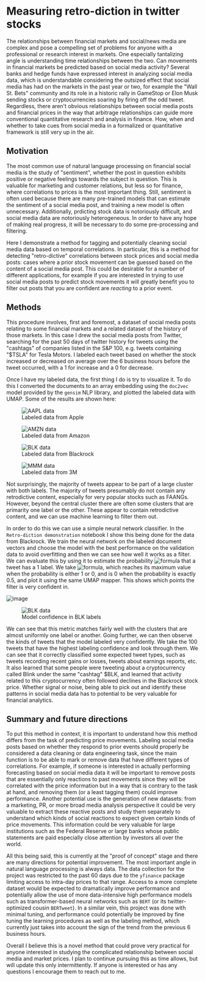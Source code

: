 # Measuring retro-diction in twitter stocks
The relationships between financial markets and social/news media are complex and pose a compelling set of problems for anyone with a professional or research interest in markets. One especially tantalizing angle is understanding time relationships between the two. Can movements in financial markets be predicted based on social media activity? Several banks and hedge funds have expressed interest in analyzing social media data, which is understandable considering the outsized effect that social media has had on the markets in the past year or two, for example the "Wall St. Bets" community and its role in a historic rally in GameStop or Elon Musk sending stocks or cryptocurrencies soaring by firing off the odd tweet. Regardless, there aren't obvious relationships between social media posts and financial prices in the way that arbitrage relationships can guide more conventional quantitative research and analysis in finance. How, when and whether to take cues from social media in a formalized or quantitative framework is still very up in the air. 
## Motivation
The most common use of natural language processing on financial social media is the study of "sentiment", whether the post in question exhibits positive or negative feelings towards the subject in question. This is valuable for marketing and customer relations, but less so for finance, where correlations to prices is the most important thing. Still, sentiment is often used because there are many pre-trained models that can estimate the sentiment of a social media post, and training a new model is often unnecessary. Additionally, prdicting stock data is notoriously difficult, and social media data are notoriously heterogeneous. In order to have any hope of making real progress, it will be necessary to do some pre-processing and filtering.

Here I demonstrate a method for tagging and potentially cleaning social media data based on temporal correlations. In particular, this is a method for detecting "retro-dictive" correlations between stock prices and social media posts: cases where a prior stock movement can be guessed based on the content of a social media post. This could be desirable for a number of different applications, for example if you are interested in trying to use social media posts to predict stock movements it will greatly benefit you to filter out posts that you are confident are _reacting_ to a prior event. 
## Methods
This procedure involves, first and foremost, a dataset of social media posts relating to some financial markets and a related dataset of the history of those markets. In this case I drew the social media posts from Twitter, searching for the past 50 days of twitter history for tweets using the "cashtags" of companies listed in the S&P 100, e.g. tweets containing "$TSLA" for Tesla Motors. I labeled each tweet based on whether the stock increased or decreased on average over the 6 business hours before the tweet occurred, with a 1 for increase and a 0 for decrease. 

Once I have my labeled data, the first thing I do is try to visualize it. To do this I converted the documents to an array embedding using the `doc2vec` model provided by the `gensim` NLP library, and plotted the labeled data with UMAP. Some of the results are shown here:

<figure>
  <img
  src="https://user-images.githubusercontent.com/45473468/139781195-91cb1421-466f-4316-a052-d777d695aad8.png"
  alt="AAPL data">
  <figcaption>Labeled data from Apple</figcaption>
</figure>


<figure>
  <img
  src="https://user-images.githubusercontent.com/45473468/139781522-d3f013e3-7292-4e70-8c24-9c23c6eb7015.png"
  alt="AMZN data">
  <figcaption>Labeled data from Amazon</figcaption>
</figure>


<figure>
  <img
  src="https://user-images.githubusercontent.com/45473468/140551852-a2307e5d-826c-47dc-b662-354d7572d302.png"
  alt="BLK data">
  <figcaption>Labeled data from Blackrock</figcaption>
</figure>


<figure>
  <img
  src="https://user-images.githubusercontent.com/45473468/139781710-86444122-8d41-4c31-ae82-a2b53925dcfe.png"
  alt="MMM data">
  <figcaption>Labeled data from 3M</figcaption>
</figure>

Not surprisingly, the majority of tweets appear to be part of a large cluster with both labels. The majority of tweets presumably do not contain any retrodictive content, especially for very popular stocks such as FAANGs. However, beyond the central cluster there are often some clusters that are primarity one label or the other. These appear to contain retrodictive content, and we can use machine learning to filter them out. 

In order to do this we can use a simple neural network classifier. In the `Retro-diction demonstration` notebook I show this being done for the data from Blackrock. We train the neural network on the labeled document vectors and choose the model with the best performance on the validation data to avoid overfitting and then we can see how well it works as a filter. We can evaluate this by using it to estimate the probability ![formula](https://render.githubusercontent.com/render/math?math=p_1(tweet)) that a tweet has a 1 label. We take ![formula](https://render.githubusercontent.com/render/math?math=\frac{1}{4}-p_1(1-p_1)), which reaches its maximum value when the probability is either 1 or 0, and is 0 when the probability is exactly 0.5, and plot it using the same UMAP mapper. This shows which points the filter is very confident in. 

![image]()
<figure>
  <img
  src="https://user-images.githubusercontent.com/45473468/140551908-560b9893-51bc-493b-955a-4011edbe2cd0.png"
  alt="BLK data">
  <figcaption>Model confidence in BLK labels</figcaption>
</figure>


We can see that this metric matches fairly well with the clusters that are almost uniformly one label or another. Going further, we can then observe the kinds of tweets that the model labeled very confidently. We take the 100 tweets that have the highest labeling confidence and look through them. We can see that it correctly classified some expected tweet types, such as tweets recording recent gains or losses, tweets about earnings reports, etc. It also learned that some people were tweeting about a cryptocurrency called Blink under the same "cashtag" $BLK, and learned that activity related to this cryptocurrency often followed declines in the Blackrock stock price. Whether signal or noise, being able to pick out and identify these patterns in social media data has to potential to be very valuable for financial analytics.

## Summary and future directions

To put this method in context, it is important to understand how this method differs from the task of predicting price movements. Labeling social media posts based on whether they respond to prior events should properly be considered a data cleaning or data engineering task, since the main function is to be able to mark or remove data that have different types of correlations. For example, if someone is interested in actually performing forecasting based on social media data it will be important to remove posts that are essentially only reactions to past movements since they will be correlated with the price information but in a way that is contrary to the task at hand, and removing them (or a least tagging them) could improve performance. Another potential use is the generation of new datasets: from a marketing, PR, or more broad media analysis perspective it could be very valuable to extract these reactive posts and study them separately to understand which kinds of social reactions to expect given certain kinds of price movements. This information could be very valuable for large institutions such as the Federal Reserve or large banks whose public statements are paid especially close attention by investors all over the world.

All this being said, this is currently at the "proof of concept" stage and there are many directions for potential improvement. The most important angle in natural language processing is always data. The data collection for the project was restricted to the past 60 days due to the `yfinance` package limiting access to intra-day prices to that range. Access to a more complete dataset would be expected to dramatically improve performance and potentially allow the use of more data-intensive high performance models such as transformer-based neural networks such as `BERT` (or its twitter-optimized cousin `BERTweet`). In a similar vein, this project was done with minimal tuning, and performance could potentially be improved by fine tuning the learning procedures as well as the labeling method, which currently just takes into account the sign of the trend from the previous 6 business hours. 

Overall I believe this is a novel method that could prove very practical for anyone interested in studying the complicated relationship between social media and market prices. I plan to continue pursuing this as time allows, but will update this only intermittently. If anyone is interested or has any questions I encourage them to reach out to me.
